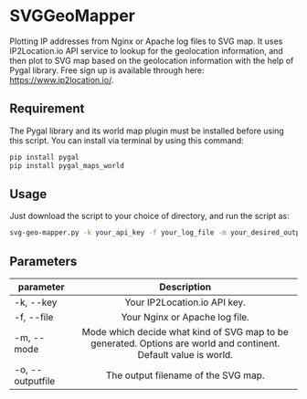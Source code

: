 # SVGGeoMapper
Plotting IP addresses from Nginx or Apache log files to SVG map. It uses IP2Location.io API service to lookup for the geolocation information, and then plot to SVG map based on the geolocation information with the help of Pygal library. Free sign up is available through here: https://www.ip2location.io/.

## Requirement
The Pygal library and its world map plugin must be installed before using this script. You can install via terminal by using this command:
```bash
pip install pygal
pip install pygal_maps_world
```


## Usage
Just download the script to your choice of directory, and run the script as:
```bash
svg-geo-mapper.py -k your_api_key -f your_log_file -m your_desired_output_mode -o output_svg_filename
```

## Parameters
| parameter   |      Description      |
|----------|:-------------:|
| -k, --key |  Your IP2Location.io API key. |
| -f, --file | Your Nginx or Apache log file.   |
| -m, --mode | Mode which decide what kind of SVG map to be generated. Options are world and continent. Default value is world. |
| -o, --outputfile | The output filename of the SVG map. |
